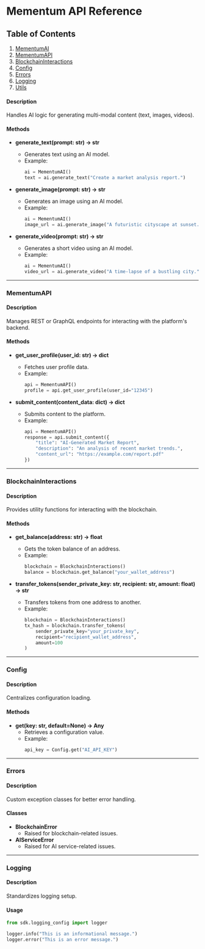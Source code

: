 # Mementum API Reference

## Table of Contents

1. [MementumAI](#mementumai)
2. [MementumAPI](#mementumapi)
3. [BlockchainInteractions](#blockchaininteractions)
4. [Config](#config)
5. [Errors](#errors)
6. [Logging](#logging)
7. [Utils](#utils)

#### Description

Handles AI logic for generating multi-modal content (text, images, videos).

#### Methods

- **generate_text(prompt: str) -> str**

  - Generates text using an AI model.
  - Example:
    ```python
    ai = MementumAI()
    text = ai.generate_text("Create a market analysis report.")
    ```
- **generate_image(prompt: str) -> str**

  - Generates an image using an AI model.
  - Example:
    ```python
    ai = MementumAI()
    image_url = ai.generate_image("A futuristic cityscape at sunset.")
    ```
- **generate_video(prompt: str) -> str**

  - Generates a short video using an AI model.
  - Example:
    ```python
    ai = MementumAI()
    video_url = ai.generate_video("A time-lapse of a bustling city.")
    ```

---

### MementumAPI

#### Description

Manages REST or GraphQL endpoints for interacting with the platform's backend.

#### Methods

- **get_user_profile(user_id: str) -> dict**

  - Fetches user profile data.
  - Example:
    ```python
    api = MementumAPI()
    profile = api.get_user_profile(user_id="12345")
    ```
- **submit_content(content_data: dict) -> dict**

  - Submits content to the platform.
  - Example:
    ```python
    api = MementumAPI()
    response = api.submit_content({
        "title": "AI-Generated Market Report",
        "description": "An analysis of recent market trends.",
        "content_url": "https://example.com/report.pdf"
    })
    ```

---

### BlockchainInteractions

#### Description

Provides utility functions for interacting with the blockchain.

#### Methods

- **get_balance(address: str) -> float**

  - Gets the token balance of an address.
  - Example:
    ```python
    blockchain = BlockchainInteractions()
    balance = blockchain.get_balance("your_wallet_address")
    ```
- **transfer_tokens(sender_private_key: str, recipient: str, amount: float) -> str**

  - Transfers tokens from one address to another.
  - Example:
    ```python
    blockchain = BlockchainInteractions()
    tx_hash = blockchain.transfer_tokens(
        sender_private_key="your_private_key",
        recipient="recipient_wallet_address",
        amount=100
    )
    ```

---

### Config

#### Description

Centralizes configuration loading.

#### Methods

- **get(key: str, default=None) -> Any**
  - Retrieves a configuration value.
  - Example:
    ```python
    api_key = Config.get("AI_API_KEY")
    ```

---

### Errors

#### Description

Custom exception classes for better error handling.

#### Classes

- **BlockchainError**
  - Raised for blockchain-related issues.
- **AIServiceError**
  - Raised for AI service-related issues.

---

### Logging

#### Description

Standardizes logging setup.

#### Usage

```python
from sdk.logging_config import logger

logger.info("This is an informational message.")
logger.error("This is an error message.")
```
